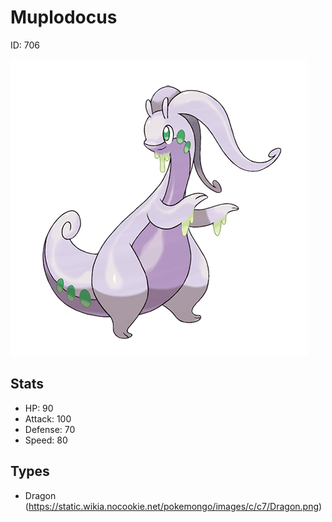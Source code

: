# Muplodocus


ID: 706

![](https://raw.githubusercontent.com/PokeAPI/sprites/master/sprites/pokemon/other/official-artwork/706.png "Muplodocus")

## Stats


 - HP: 90
 - Attack: 100
 - Defense: 70
 - Speed: 80

## Types


 - Dragon (https://static.wikia.nocookie.net/pokemongo/images/c/c7/Dragon.png)
